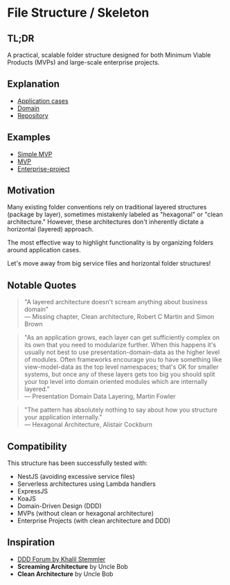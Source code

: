 # File Structure / Skeleton

## TL;DR

A practical, scalable folder structure designed for both Minimum Viable Products (MVPs) and large-scale enterprise projects.

## Explanation
- [Application cases](./doc/application-cases/README.md)
- [Domain](./doc/domain/README.md)
- [Repository](./doc/repository/README.md)

## Examples
- [Simple MVP](./examples/simple-mvp)
- [MVP](./examples/simple-mvp)
- [Enterprise-project](./examples/enterprise-project)


## Motivation
Many existing folder conventions rely on traditional layered structures (package by layer), sometimes mistakenly labeled as "hexagonal" or "clean architecture." However, these architectures don't inherently dictate a horizontal (layered) approach.

The most effective way to highlight functionality is by organizing folders around application cases.

Let's move away from big service files and horizontal folder structures!

## Notable Quotes
> "A layered architecture doesn't scream anything about business domain"  
— Missing chapter, Clean architecture, Robert C Martin and Simon Brown  

> "As an application grows, each layer can get sufficiently complex on its own that you need to modularize further. When this happens it's usually not best to use presentation-domain-data as the higher level of modules. Often frameworks encourage you to have something like view-model-data as the top level namespaces; that's OK for smaller systems, but once any of these layers gets too big you should split your top level into domain oriented modules which are internally layered."  
— Presentation Domain Data Layering, Martin Fowler
 
> "The pattern has absolutely nothing to say about how you structure your application internally."  
— Hexagonal Architecture, Alistair Cockburn

## Compatibility

This structure has been successfully tested with:

- NestJS (avoiding excessive service files)
- Serverless architectures using Lambda handlers
- ExpressJS
- KoaJS
- Domain-Driven Design (DDD)
- MVPs (without clean or hexagonal architecture)
- Enterprise Projects (with clean architecture and DDD)

## Inspiration

- [DDD Forum by Khalil Stemmler](https://github.com/stemmlerjs/ddd-forum)
- **Screaming Architecture** by Uncle Bob
- **Clean Architecture** by Uncle Bob


